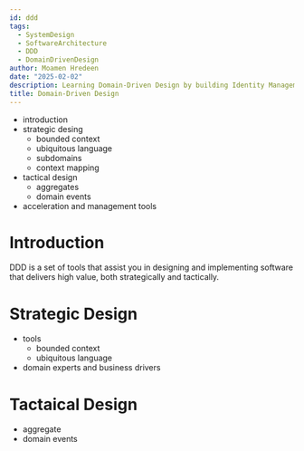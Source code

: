 ```yaml
---
id: ddd
tags:
  - SystemDesign
  - SoftwareArchitecture
  - DDD
  - DomainDrivenDesign
author: Moamen Hredeen
date: "2025-02-02"
description: Learning Domain-Driven Design by building Identity Management Service
title: Domain-Driven Design
---
```



- introduction
- strategic desing
    - bounded context
    - ubiquitous language
    - subdomains
    - context mapping
- tactical design
    - aggregates
    - domain events
- acceleration and management tools

# Introduction

DDD is a set of tools that assist you in designing and implementing software that delivers high value, both strategically and tactically.


# Strategic Design

- tools
    - bounded context
    - ubiquitous language
- domain experts and business drivers

# Tactaical Design

- aggregate
- domain events

